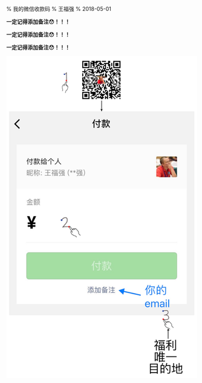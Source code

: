 % 我的微信收款码 
% 王福强
% 2018-05-01

**一定记得添加备注😯！！！**

**一定记得添加备注😯！！！**

**一定记得添加备注😯！！！**

![](images/payme.png)

